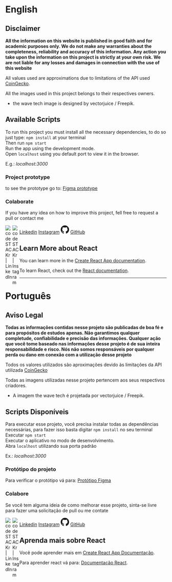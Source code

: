 # English

## Disclaimer

**All the information on this website is published in good faith and for academic purposes only. We do not make any warranties about the completeness, reliability and accuracy of this information. Any action you take upon the information on this project is strictly at your own risk. We are not liable for any losses and damages in connection with the use of this website**

All values ​​used are approximations due to limitations of the API used [CoinGecko](https://api.coingecko.com/api/v3).

All the images used in this project belongs to their respectives owners.

- the wave tech image is designed by vectorjuice / Freepik.


## Available Scripts
To run this project you must install all the necessary dependencies, to do so just type: `npm install` at your terminal <br/>
Then run `npm start`\
Run the app using the development mode.\
Open `localhost` using you default port to view it in the browser.

E.g.: *localhost:3000*


### Project prototype

 to see the prototype go to: [Figma prototype](https://www.figma.com/file/r6DpCJhOmANmWKiqD1ptBG/Crypto-project?node-id=1%3A2)


### Colaborate

If you have any idea on how to improve this project, fell free to request a pull or contact me

[<img align="left" alt="codeSTACKr | LinkedIn" width="22px" src="https://cdn.jsdelivr.net/npm/simple-icons@v3/icons/linkedin.svg" />][linkedin] [Linkedin](https://www.linkedin.com/in/filipeoliveirasilva/)
[<img align="left" alt="codeSTACKr | Instagram" width="22px" src="https://cdn.jsdelivr.net/npm/simple-icons@v3/icons/instagram.svg" />][instagram] [Instagram](https://www.instagram.com/filipe.oliveira17/)
[<img alt="GitHub" width="26px" src="https://raw.githubusercontent.com/github/explore/78df643247d429f6cc873026c0622819ad797942/topics/github/github.png" />][github] [GitHub](https://github.com/filipeoliveira-oss)
<br/>

## Learn More about React

You can learn more in the [Create React App documentation](https://facebook.github.io/create-react-app/docs/getting-started).

To learn React, check out the [React documentation](https://reactjs.org/).


----------------------------

# Português

## Aviso Legal

**Todas as informações contidas nesse projeto são publicadas de boa fé e para propósitos de estudos apenas. Não garantimos qualquer completude, confiabilidade e precisão das informações. Qualquer ação que você tome baseado nas informações desse projeto é de sua inteira responsabilidade e risco. Nós não somos responsáveis por qualquer perda ou dano em conexão com a utilização desse projeto**

Todos os valores utilizados são aproximações devido às limitações da API utilizada [CoinGecko](https://api.coingecko.com/api/v3)

Todas as imagens utilizadas nesse projeto pertencem aos seus respectivos criadores.

- A imagem the wave tech é projetada por vectorjuice / Freepik.

## Scripts Disponíveis
Para executar esse projeto, você precisa instalar todas as dependências necessárias, para fazer isso basta digitar `npm install` no seu terminal <br/>
Executar `npm start`\
Executar o aplicativo no modo de desenvolvimento. \
Abra `localhost` utilizando sua porta padrão

Ex.: *localhost:3000*

### Protótipo do projeto

Para verificar o protótipo vá para: [Protótipo Figma](https://www.figma.com/file/r6DpCJhOmANmWKiqD1ptBG/Crypto-project?node-id=1%3A2)

### Colabore

Se você tem alguma ideia de como melhorar esse projeto, sinta-se livre para fazer uma solicitação de pull ou me contate


[<img align="left" alt="codeSTACKr | LinkedIn" width="22px" src="https://cdn.jsdelivr.net/npm/simple-icons@v3/icons/linkedin.svg" />][linkedin] [Linkedin](https://www.linkedin.com/in/filipeoliveirasilva/)
[<img align="left" alt="codeSTACKr | Instagram" width="22px" src="https://cdn.jsdelivr.net/npm/simple-icons@v3/icons/instagram.svg" />][instagram] [Instagram](https://www.instagram.com/filipe.oliveira17/)
[<img alt="GitHub" width="26px" src="https://raw.githubusercontent.com/github/explore/78df643247d429f6cc873026c0622819ad797942/topics/github/github.png" />][github] [GitHub](https://github.com/filipeoliveira-oss)
<br/>


## Aprenda mais sobre React

Você pode aprender mais em [Create React App Documentação](https://facebook.github.io/create-react-app/docs/getting-started).

Para aprender react vá para: [Documentação React](https://facebook.github.io/create-react-app/docs/getting-started).


[linkedin]: https://www.linkedin.com/in/filipeoliveirasilva/
[instagram]: https://www.instagram.com/filipe.oliveira17/
[github]: https://github.com/filipeoliveira-oss